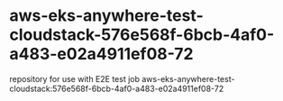 # aws-eks-anywhere-test-cloudstack-576e568f-6bcb-4af0-a483-e02a4911ef08-72
repository for use with E2E test job aws-eks-anywhere-test-cloudstack:576e568f-6bcb-4af0-a483-e02a4911ef08-72
